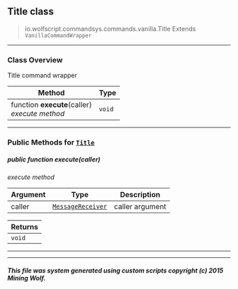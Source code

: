 ## Title __class__

>io.wolfscript.commandsys.commands.vanilla.Title
>Extends `VanillaCommandWrapper`

---

### Class Overview

Title command wrapper

Method | Type   
--- | :--- 
 function __execute__(caller) <br> _execute method_ | `void`



---


### Public Methods for [`Title`](Title.md)

##### <a id='execute'></a>public  function __execute__(caller)

_execute method_

Argument | Type | Description  
--- | --- | --- 
caller | [`MessageReceiver`](../../../chat/MessageReceiver.md) | caller argument

Returns | 
--- | 
`void` |


---
---


##### This file was system generated using custom scripts copyright (c) 2015 Mining Wolf.
	

